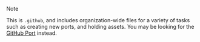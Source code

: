 > [!NOTE]  
> This is `.github`, and includes organization-wide files for a variety of tasks such as creating new ports, and holding assets. You may be looking for the [GitHub Port](https://github.com/Biscuit-Colorscheme/github) instead.
